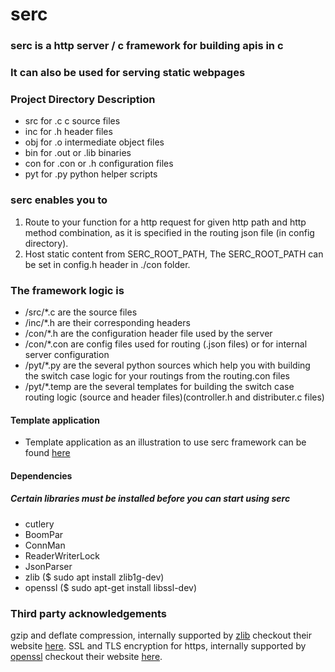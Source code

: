 # serc

### serc is a http server / c framework for building apis in c
### It can also be used for serving static webpages

### Project Directory Description

* src for .c c source files
* inc for .h header files
* obj for .o intermediate object files
* bin for .out or .lib binaries
* con for .con or .h configuration files
* pyt for .py python helper scripts

### serc enables you to
1. Route to your function for a http request for given http path and http method combination, as it is specified in the routing json file (in config directory).
2. Host static content from SERC_ROOT_PATH, The SERC_ROOT_PATH can be set in config.h header in ./con folder.

### The framework logic is 
* /src/*.c are the source files
* /inc/*.h are their corresponding headers
* /con/*.h are the configuration header file used by the server
* /con/*.con are config files used for routing (.json files) or for internal server configuration
* /pyt/*.py are the several python sources which help you with building the switch case logic for your routings from the routing.con files
* /pyt/*.temp are the several templates for building the switch case routing logic (source and header files)(controller.h and distributer.c files)

#### Template application
* Template application as an illustration to use serc framework can be found [here](https://github.com/RohanVDvivedi/serc_template_application)

#### Dependencies
##### Certain libraries must be installed before you can start using serc
* cutlery
* BoomPar
* ConnMan
* ReaderWriterLock
* JsonParser
* zlib		($ sudo apt install zlib1g-dev)
* openssl	($ sudo apt-get install libssl-dev)

### Third party acknowledgements
gzip and deflate compression, internally supported by [zlib](https://github.com/madler/zlib) checkout their website [here](https://zlib.net/).
SSL and TLS encryption for https, internally supported by [openssl](https://github.com/openssl/openssl) checkout their website [here](https://www.openssl.org/).
